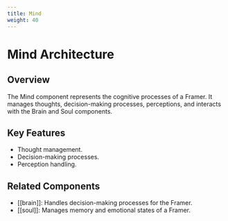 ```yaml
---
title: Mind
weight: 40
---
```


# Mind Architecture

## Overview

The Mind component represents the cognitive processes of a Framer. It manages thoughts, decision-making processes, perceptions, and interacts with the Brain and Soul components.

## Key Features

- Thought management.
- Decision-making processes.
- Perception handling.

## Related Components

- [[brain]]: Handles decision-making processes for the Framer.
- [[soul]]: Manages memory and emotional states of a Framer.
